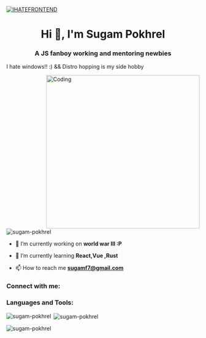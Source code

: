 
[![IHATEFRONTEND]()](https://sugam-pokhrel.github.io/home)
<h1 align="center">Hi 👋, I'm Sugam Pokhrel</h1>
<h3 align="center">A JS fanboy working and mentoring newbies</h3>
<p>I hate windows!! :)  && Distro hopping is my side hobby</p>

<img align="right" alt="Coding" width="400" src="https://storage.googleapis.com/duckly-blog/2021/09/how-to-start.gif">

<p align="left"> <img src="https://komarev.com/ghpvc/?username=sugam-pokhrel&label=Profile%20views&color=0e75b6&style=flat" alt="sugam-pokhrel" /> </p>

- 🔭 I’m currently working on **world war III          :P**

- 🌱 I’m currently learning **React,Vue ,Rust**

- 📫 How to reach me **sugamf7@gmail.com**



<h3 align="left">Connect with me:</h3>
<p align="left">
</p>

<h3 align="left">Languages and Tools:</h3>


<p><img align="left" src="https://github-readme-stats.vercel.app/api/top-langs?username=sugam-pokhrel&show_icons=true&locale=en&layout=compact" alt="sugam-pokhrel" /></p>

<p>&nbsp;<img align="center" src="https://github-readme-stats.vercel.app/api?username=sugam-pokhrel&show_icons=true&locale=en" alt="sugam-pokhrel" /></p>

<p><img align="center" src="https://github-readme-streak-stats.herokuapp.com/?user=sugam-pokhrel&" alt="sugam-pokhrel" /></p>
